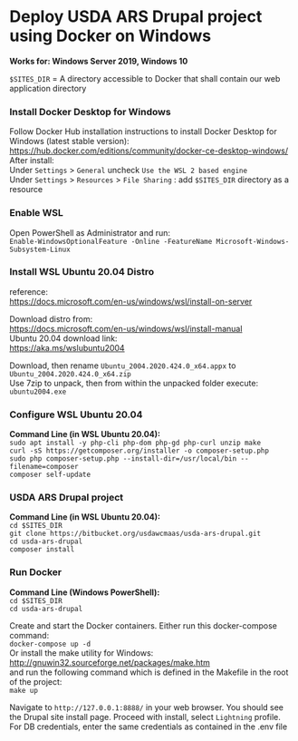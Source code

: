 # Deploy USDA ARS Drupal project using Docker on Windows  

**Works for: Windows Server 2019, Windows 10**  

`$SITES_DIR` = A directory accessible to Docker that shall contain our web application directory  

### Install Docker Desktop for Windows  
Follow Docker Hub installation instructions to install Docker Desktop for Windows (latest stable version):  
https://hub.docker.com/editions/community/docker-ce-desktop-windows/  
After install:  
Under `Settings` > `General` uncheck `Use the WSL 2 based engine`  
Under `Settings` > `Resources` > `File Sharing` : add `$SITES_DIR` directory as a resource  


### Enable WSL  
Open PowerShell as Administrator and run:  
`Enable-WindowsOptionalFeature -Online -FeatureName Microsoft-Windows-Subsystem-Linux`  


### Install WSL Ubuntu 20.04 Distro  
reference:  
https://docs.microsoft.com/en-us/windows/wsl/install-on-server  

Download distro from:  
https://docs.microsoft.com/en-us/windows/wsl/install-manual  
Ubuntu 20.04 download link:  
https://aka.ms/wslubuntu2004  

Download, then rename `Ubuntu_2004.2020.424.0_x64.appx` to `Ubuntu_2004.2020.424.0_x64.zip`  
Use 7zip to unpack, then from within the unpacked folder execute:  
`ubuntu2004.exe`  


### Configure WSL Ubuntu 20.04  
**Command Line (in WSL Ubuntu 20.04):**  
`sudo apt install -y php-cli php-dom php-gd php-curl unzip make`  
`curl -sS https://getcomposer.org/installer -o composer-setup.php`  
`sudo php composer-setup.php --install-dir=/usr/local/bin --filename=composer`  
`composer self-update`  


### USDA ARS Drupal project  
**Command Line (in WSL Ubuntu 20.04):**  
`cd $SITES_DIR`  
`git clone https://bitbucket.org/usdawcmaas/usda-ars-drupal.git`  
`cd usda-ars-drupal`  
`composer install`  


### Run Docker  
**Command Line (Windows PowerShell):**  
`cd $SITES_DIR`  
`cd usda-ars-drupal`  

Create and start the Docker containers.  Either run this docker-compose command:  
`docker-compose up -d`  
Or install the make utility for Windows: http://gnuwin32.sourceforge.net/packages/make.htm  
and run the following command which is defined in the Makefile in the root of the project:  
`make up`  

Navigate to `http://127.0.0.1:8888/` in your web browser.  You should see the Drupal site install page.  Proceed with install, select `Lightning` profile.  For DB credentials, enter the same credentials as contained in the .env file  
